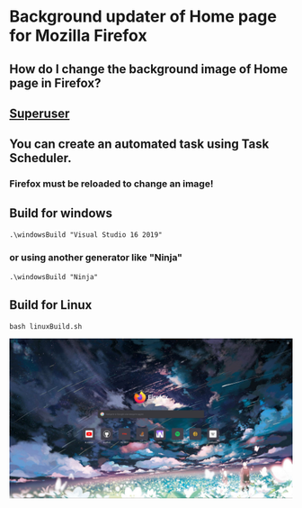 # Background updater of Home page for Mozilla Firefox

## How do I change the background image of Home page in Firefox?
## [Superuser](https://superuser.com/questions/1495946/how-do-i-change-the-background-image-of-home-page-in-firefox)

## You can create an automated task using Task Scheduler.
### Firefox must be reloaded to change an image!

## Build for windows
    .\windowsBuild "Visual Studio 16 2019"
### or using another generator like "Ninja"
    .\windowsBuild "Ninja"

## Build for Linux
    bash linuxBuild.sh

![logo](logo.png)

